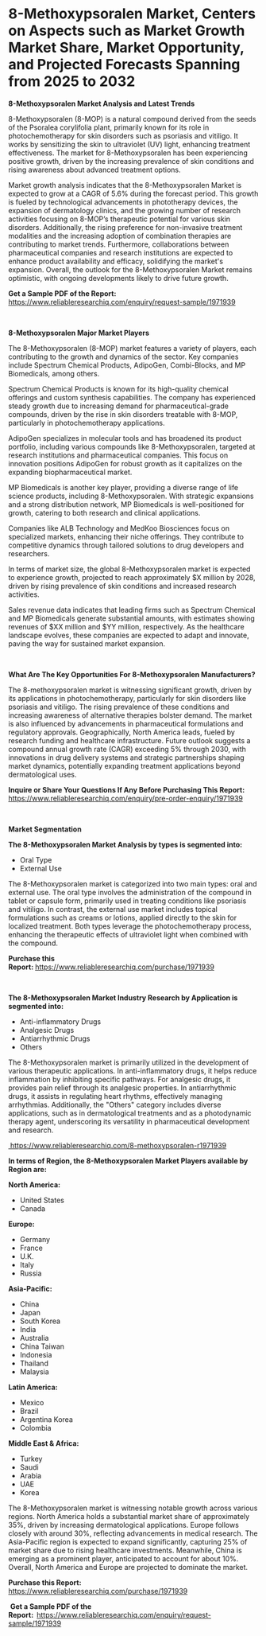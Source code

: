 <p><h1>8-Methoxypsoralen Market, Centers on Aspects such as Market Growth Market Share, Market Opportunity, and Projected Forecasts Spanning from 2025 to 2032</h1></p><p><strong>8-Methoxypsoralen Market Analysis and Latest Trends</strong></p>
<p><p>8-Methoxypsoralen (8-MOP) is a natural compound derived from the seeds of the Psoralea corylifolia plant, primarily known for its role in photochemotherapy for skin disorders such as psoriasis and vitiligo. It works by sensitizing the skin to ultraviolet (UV) light, enhancing treatment effectiveness. The market for 8-Methoxypsoralen has been experiencing positive growth, driven by the increasing prevalence of skin conditions and rising awareness about advanced treatment options.</p><p>Market growth analysis indicates that the 8-Methoxypsoralen Market is expected to grow at a CAGR of 5.6% during the forecast period. This growth is fueled by technological advancements in phototherapy devices, the expansion of dermatology clinics, and the growing number of research activities focusing on 8-MOP’s therapeutic potential for various skin disorders. Additionally, the rising preference for non-invasive treatment modalities and the increasing adoption of combination therapies are contributing to market trends. Furthermore, collaborations between pharmaceutical companies and research institutions are expected to enhance product availability and efficacy, solidifying the market's expansion. Overall, the outlook for the 8-Methoxypsoralen Market remains optimistic, with ongoing developments likely to drive future growth.</p></p>
<p><strong>Get a Sample PDF of the Report:&nbsp;</strong> <a href="https://www.reliableresearchiq.com/enquiry/request-sample/1971939?utm_campaign=2455&utm_medium=2&utm_source=Github&utm_content=ia&utm_term=19042025&utm_id=8-methoxypsoralen">https://www.reliableresearchiq.com/enquiry/request-sample/1971939</a></p>
<p>&nbsp;</p>
<p><strong>8-Methoxypsoralen Major Market Players</strong></p>
<p><p>The 8-Methoxypsoralen (8-MOP) market features a variety of players, each contributing to the growth and dynamics of the sector. Key companies include Spectrum Chemical Products, AdipoGen, Combi-Blocks, and MP Biomedicals, among others. </p><p>Spectrum Chemical Products is known for its high-quality chemical offerings and custom synthesis capabilities. The company has experienced steady growth due to increasing demand for pharmaceutical-grade compounds, driven by the rise in skin disorders treatable with 8-MOP, particularly in photochemotherapy applications.</p><p>AdipoGen specializes in molecular tools and has broadened its product portfolio, including various compounds like 8-Methoxypsoralen, targeted at research institutions and pharmaceutical companies. This focus on innovation positions AdipoGen for robust growth as it capitalizes on the expanding biopharmaceutical market.</p><p>MP Biomedicals is another key player, providing a diverse range of life science products, including 8-Methoxypsoralen. With strategic expansions and a strong distribution network, MP Biomedicals is well-positioned for growth, catering to both research and clinical applications.</p><p>Companies like ALB Technology and MedKoo Biosciences focus on specialized markets, enhancing their niche offerings. They contribute to competitive dynamics through tailored solutions to drug developers and researchers.</p><p>In terms of market size, the global 8-Methoxypsoralen market is expected to experience growth, projected to reach approximately $X million by 2028, driven by rising prevalence of skin conditions and increased research activities. </p><p>Sales revenue data indicates that leading firms such as Spectrum Chemical and MP Biomedicals generate substantial amounts, with estimates showing revenues of $XX million and $YY million, respectively. As the healthcare landscape evolves, these companies are expected to adapt and innovate, paving the way for sustained market expansion.</p></p>
<p>&nbsp;</p>
<p><strong>What Are The Key Opportunities For 8-Methoxypsoralen Manufacturers?</strong></p>
<p><p>The 8-methoxypsoralen market is witnessing significant growth, driven by its applications in photochemotherapy, particularly for skin disorders like psoriasis and vitiligo. The rising prevalence of these conditions and increasing awareness of alternative therapies bolster demand. The market is also influenced by advancements in pharmaceutical formulations and regulatory approvals. Geographically, North America leads, fueled by research funding and healthcare infrastructure. Future outlook suggests a compound annual growth rate (CAGR) exceeding 5% through 2030, with innovations in drug delivery systems and strategic partnerships shaping market dynamics, potentially expanding treatment applications beyond dermatological uses.</p></p>
<p><strong>Inquire or Share Your Questions If Any Before Purchasing This Report:</strong> <a href="https://www.reliableresearchiq.com/enquiry/pre-order-enquiry/1971939?utm_campaign=2455&utm_medium=2&utm_source=Github&utm_content=ia&utm_term=19042025&utm_id=8-methoxypsoralen">https://www.reliableresearchiq.com/enquiry/pre-order-enquiry/1971939</a></p>
<p>&nbsp;</p>
<p><strong>Market Segmentation</strong></p>
<p><strong>The 8-Methoxypsoralen Market Analysis by types is segmented into:</strong></p>
<p><ul><li>Oral Type</li><li>External Use</li></ul></p>
<p><p>The 8-Methoxypsoralen market is categorized into two main types: oral and external use. The oral type involves the administration of the compound in tablet or capsule form, primarily used in treating conditions like psoriasis and vitiligo. In contrast, the external use market includes topical formulations such as creams or lotions, applied directly to the skin for localized treatment. Both types leverage the photochemotherapy process, enhancing the therapeutic effects of ultraviolet light when combined with the compound.</p></p>
<p><strong>Purchase this Report:&nbsp;</strong><a href="https://www.reliableresearchiq.com/purchase/1971939?utm_campaign=2455&utm_medium=2&utm_source=Github&utm_content=ia&utm_term=19042025&utm_id=8-methoxypsoralen">https://www.reliableresearchiq.com/purchase/1971939</a></p>
<p>&nbsp;</p>
<p><strong>The 8-Methoxypsoralen Market Industry Research by Application is segmented into:</strong></p>
<p><ul><li>Anti-inflammatory Drugs</li><li>Analgesic Drugs</li><li>Antiarrhythmic Drugs</li><li>Others</li></ul></p>
<p><p>The 8-Methoxypsoralen market is primarily utilized in the development of various therapeutic applications. In anti-inflammatory drugs, it helps reduce inflammation by inhibiting specific pathways. For analgesic drugs, it provides pain relief through its analgesic properties. In antiarrhythmic drugs, it assists in regulating heart rhythms, effectively managing arrhythmias. Additionally, the "Others" category includes diverse applications, such as in dermatological treatments and as a photodynamic therapy agent, underscoring its versatility in pharmaceutical development and research.</p></p>
<p><a href="https://www.reliableresearchiq.com/8-methoxypsoralen-r1971939?utm_campaign=2455&utm_medium=2&utm_source=Github&utm_content=ia&utm_term=19042025&utm_id=8-methoxypsoralen">&nbsp;https://www.reliableresearchiq.com/8-methoxypsoralen-r1971939</a></p>
<p><strong>In terms of Region, the 8-Methoxypsoralen Market Players available by Region are:</strong></p>
<p>
    <p> <strong> North America: </strong>
        <ul>
            <li>United States</li>
            <li>Canada</li>
        </ul>
        </p> 
    <p> <strong> Europe: </strong>
        <ul>
            <li>Germany</li>
            <li>France</li>
            <li>U.K.</li>
            <li>Italy</li>
            <li>Russia</li>
        </ul>
        </p> 
    <p> <strong> Asia-Pacific: </strong>
        <ul>
            <li>China</li>
            <li>Japan</li>
            <li>South Korea</li>
            <li>India</li>
            <li>Australia</li>
            <li>China Taiwan</li>
            <li>Indonesia</li>
            <li>Thailand</li>
            <li>Malaysia</li>
        </ul>
        </p> 
    <p> <strong> Latin America: </strong>
        <ul>
            <li>Mexico</li>
            <li>Brazil</li>
            <li>Argentina Korea</li>
            <li>Colombia</li>
        </ul>
        </p> 
    <p> <strong> Middle East & Africa: </strong>
        <ul>
            <li>Turkey</li>
            <li>Saudi</li>
            <li>Arabia</li>
            <li>UAE</li>
            <li>Korea</li>
        </ul>
    </p>
    </p>
<p><p>The 8-Methoxypsoralen market is witnessing notable growth across various regions. North America holds a substantial market share of approximately 35%, driven by increasing dermatological applications. Europe follows closely with around 30%, reflecting advancements in medical research. The Asia-Pacific region is expected to expand significantly, capturing 25% of market share due to rising healthcare investments. Meanwhile, China is emerging as a prominent player, anticipated to account for about 10%. Overall, North America and Europe are projected to dominate the market.</p></p>
<p><strong>Purchase this Report: </strong><a href="https://www.reliableresearchiq.com/purchase/1971939?utm_campaign=2455&utm_medium=2&utm_source=Github&utm_content=ia&utm_term=19042025&utm_id=8-methoxypsoralen">https://www.reliableresearchiq.com/purchase/1971939</a></p>
<p>&nbsp;<strong>Get a Sample PDF of the Report:&nbsp;&nbsp;</strong><a href="https://www.reliableresearchiq.com/enquiry/request-sample/1971939?utm_campaign=2455&utm_medium=2&utm_source=Github&utm_content=ia&utm_term=19042025&utm_id=8-methoxypsoralen">https://www.reliableresearchiq.com/enquiry/request-sample/1971939</a></p>
<p><strong></strong></p>
<p><p></p><p></p><p></p></p>